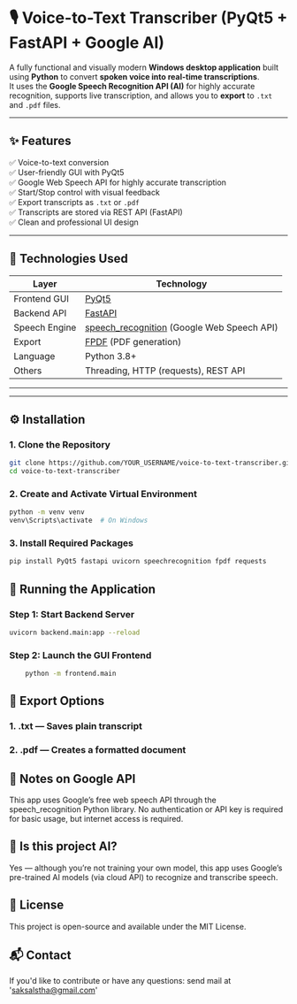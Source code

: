 # 🎙️ Voice-to-Text Transcriber (PyQt5 + FastAPI + Google AI)

A fully functional and visually modern **Windows desktop application** built using **Python** to convert **spoken voice into real-time transcriptions**.  
It uses the **Google Speech Recognition API (AI)** for highly accurate recognition, supports live transcription, and allows you to **export** to `.txt` and `.pdf` files.

---

## ✨ Features

✅ Voice-to-text conversion  
✅ User-friendly GUI with PyQt5  
✅ Google Web Speech API for highly accurate transcription  
✅ Start/Stop control with visual feedback  
✅ Export transcripts as `.txt` or `.pdf`  
✅ Transcripts are stored via REST API (FastAPI)  
✅ Clean and professional UI design  

---

## 🧠 Technologies Used

| Layer         | Technology                          |
|---------------|--------------------------------------|
| Frontend GUI  | [PyQt5](https://riverbankcomputing.com/software/pyqt/intro) |
| Backend API   | [FastAPI](https://fastapi.tiangolo.com/) |
| Speech Engine | [speech_recognition](https://pypi.org/project/SpeechRecognition/) (Google Web Speech API) |
| Export        | [FPDF](https://pyfpdf.github.io/) (PDF generation) |
| Language      | Python 3.8+ |
| Others        | Threading, HTTP (requests), REST API |

---


---

## ⚙️ Installation

### 1. Clone the Repository

```bash
git clone https://github.com/YOUR_USERNAME/voice-to-text-transcriber.git
cd voice-to-text-transcriber
```

### 2. Create and Activate Virtual Environment

```bash
python -m venv venv
venv\Scripts\activate  # On Windows
```

### 3. Install Required Packages

```bash
pip install PyQt5 fastapi uvicorn speechrecognition fpdf requests
```

## 🚀 Running the Application

### Step 1: Start Backend Server

```bash
uvicorn backend.main:app --reload
```

### Step 2: Launch the GUI Frontend

```bash
	python -m frontend.main
```


## 💾 Export Options

### 1. .txt — Saves plain transcript
### 2. .pdf — Creates a formatted document


## 🔐 Notes on Google API
This app uses Google’s free web speech API through the speech_recognition Python library.
No authentication or API key is required for basic usage, but internet access is required.

## 🧠 Is this project AI?
Yes — although you’re not training your own model, this app uses Google’s pre-trained AI models (via cloud API) to recognize and transcribe speech.

## 📄 License
This project is open-source and available under the MIT License.

## 📬 Contact
If you'd like to contribute or have any questions: send mail at 'saksalstha@gmail.com'

